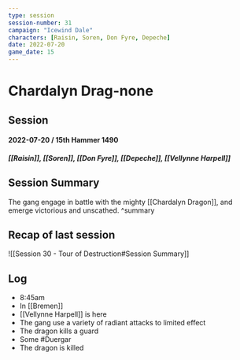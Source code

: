 ```yaml
---
type: session
session-number: 31
campaign: "Icewind Dale"
characters: [Raisin, Soren, Don Fyre, Depeche]
date: 2022-07-20
game_date: 15
---
```


# Chardalyn Drag-none
## Session 
#### 2022-07-20 / 15th Hammer 1490 
##### [[Raisin]], [[Soren]], [[Don Fyre]], [[Depeche]], [[Vellynne Harpell]]

## Session Summary
The gang engage in battle with the mighty [[Chardalyn Dragon]], and emerge victorious and unscathed.
^summary

## Recap of last session
![[Session 30 - Tour of Destruction#Session Summary]]

## Log
- 8:45am
- In [[Bremen]]
- [[Vellynne Harpell]] is here
- The gang use a variety of radiant attacks to limited effect
- The dragon kills a guard
- Some #Duergar 
- The dragon is killed 

